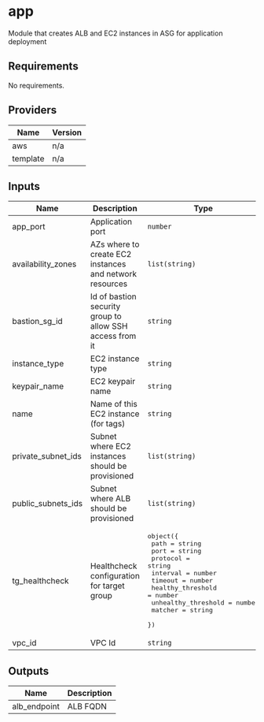 # app
Module that creates ALB and EC2 instances in ASG for application deployment 

## Requirements

No requirements.

## Providers

| Name | Version |
|------|---------|
| aws | n/a |
| template | n/a |

## Inputs

| Name | Description | Type | Default | Required |
|------|-------------|------|---------|:--------:|
| app\_port | Application port | `number` | `80` | no |
| availability\_zones | AZs where to create EC2 instances and network resources | `list(string)` | n/a | yes |
| bastion\_sg\_id | Id of bastion security group to allow SSH access from it | `string` | n/a | yes |
| instance\_type | EC2 instance type | `string` | n/a | yes |
| keypair\_name | EC2 keypair name | `string` | n/a | yes |
| name | Name of this EC2 instance (for tags) | `string` | n/a | yes |
| private\_subnet\_ids | Subnet where EC2 instances should be provisioned | `list(string)` | n/a | yes |
| public\_subnets\_ids | Subnet where ALB should be provisioned | `list(string)` | n/a | yes |
| tg\_healthcheck | Healthcheck configuration for target group | <pre>object({<br>    path                = string<br>    port                = string<br>    protocol            = string<br>    interval            = number<br>    timeout             = number<br>    healthy_threshold   = number<br>    unhealthy_threshold = number<br>    matcher             = string<br>  })</pre> | <pre>{<br>  "healthy_threshold": 2,<br>  "interval": 15,<br>  "matcher": "200-299",<br>  "path": "/",<br>  "port": "traffic-port",<br>  "protocol": "HTTP",<br>  "timeout": 5,<br>  "unhealthy_threshold": 2<br>}</pre> | no |
| vpc\_id | VPC Id | `string` | n/a | yes |

## Outputs

| Name | Description |
|------|-------------|
| alb\_endpoint | ALB FQDN |
